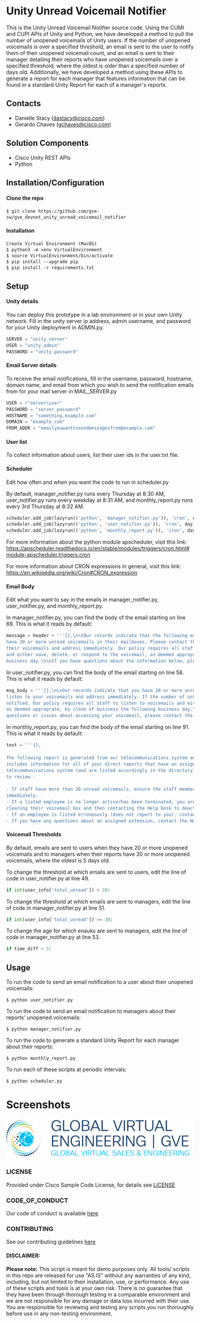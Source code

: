 # Unity Unread Voicemail Notifier
This is the Unity Unread Voicemail Notifier source code. Using the CUMI and CUPI APIs of Unity
and Python, we have developed a method to pull the number of unopened voicemails of Unity users.
If the number of unopened voicemails is over a specified threshold, an email is sent to the
user to notify them of their unopened voicemail count, and an email is sent to their manager detailing
their reports who have unopened voicemails over a specified threshold, where the oldest is older than 
a specified number of days old.
Additionally, we have developed a method using these APIs to generate a report for each manager
that features information that can be found in a standard Unity Report for each of a manager's 
reports.

## Contacts
* Danielle Stacy (dastacy@cisco.com)
* Gerardo Chaves (gchaves@cisco.com)


## Solution Components
* Cisco Unity REST APIs
* Python


## Installation/Configuration

#### Clone the repo
```
$ git clone https://github.com/gve-sw/gve_devnet_unity_unread_voicemail_notifier
```

#### Installation
```
Create Virtual Environment (MacOS)
$ python3 -m venv VirtualEnvironment
$ source VirtualEnvironment/bin/activate
$ pip install --upgrade pip
$ pip install -r requirements.txt
```


## Setup

#### Unity details

You can deploy this prototype in a lab environment or in your own Unity network.
Fill in the unity server ip address, admin username, and password for your Unity
deployment in ADMIN.py.
```python
SERVER = "unity_server"
USER = "unity_admin"
PASSWORD = "unity password"
```

#### Email Server details
To receive the email notifications, fill in the username, password, hostname, domain name, and email from which you 
wish to send the notification emails from for your mail 
server in MAIL_SERVER.py
```python
USER = r"server\user"
PASSWORD = "server_password"
HOSTNAME = "something.example.com"
DOMAIN = "example.com"
FROM_ADDR = "emailyouwanttosendmessagesfrom@example.com"
```

#### User list
To collect information about users, list their user ids in the user.txt file.

#### Scheduler
Edit how often and when you want the code to run in scheduler.py

By default, manager_notifier.py runs every Thursday at 8:30 AM,
user_notifier.py runs every weekday at 8:31 AM, and monthly_report.py 
runs every 3rd Thursday at 8:32 AM.
```python
scheduler.add_job(lazyrun(('python', 'manager_notifier.py')), 'cron', day_of_week='thu', hour=8, minute=30)
scheduler.add_job(lazyrun(('python', 'user_notifier.py')), 'cron', day_of_week='mon-fri', hour=8, minute=31)
scheduler.add_job(lazyrun(('python', 'monthly_report.py')), 'cron', day='3rd thu', hour=8, minute=32)
```

For more information about the python module apscheduler, visit this link:
https://apscheduler.readthedocs.io/en/stable/modules/triggers/cron.html#module-apscheduler.triggers.cron

For more information about CRON expressions in general, visit this link:
https://en.wikipedia.org/wiki/Cron#CRON_expression

#### Email Body
Edit what you want to say in the emails in manager_notifier.py,
user_notifier.py, and monthly_report.py.

In manager_notifier.py, you can find the body of the email 
starting on line 69. This is what it reads by default:
```python
message = header + '''{},\n\nOur records indicate that the following employees
have 30 or more unread voicemails in their mailboxes. Please contact these employees to ensure they listen to
their voicemails and address immediately. Our policy requires all staff to listen to voicemails
and either save, delete, or respond to the voicemail, as deemed appropriate, by close of business the following
business day.\n\nIf you have questions about the information below, please contact the Help Desk.\n\n'''.format(manager_dict['first_name'])
```

In user_notifier.py, you can find the body of the email starting 
on line 58. This is what it reads by default:
```python
msg_body = '''{},\n\nOur records indicate that you have 20 or more unread voicemails in your mailbox assigned to extension {}. Please
listen to your voicemails and address immediately. If the number of unread voicemails continues to increase, your manager will be
notified. Our policy requires all staff to listen to voicemails and either save, delete, or respond to the voicemail,
as deemed approprate, by close of business the following business day.\n\n If you believe this message was sent in error, and/or have
questions or issues about accessing your voicemail, please contact the Help Desk.\n\n'''.format(user_info['first_name'], user_info['extension'])
```

In monthly_report.py, you can find the body of the email 
starting on line 91. This is what it reads by default:
```python
text = '''{},

The following report is generated from our telecommunications system and
includes information for all of your direct reports that have an assigned extension in our
telecommunications system (and are listed accordingly in the directory).  Please take a moment
to review -

- If staff have more than 20 unread voicemails, ensure the staff member addresses
immediately.
- If a listed employee is no longer active/has been terminated, you are responsible for
clearing their voicemail box and then contacting the Help Desk to deactivate the extension.
- If an employee is listed erroneously (does not report to you), contact the Help Desk.
- If you have any questions about an assigned extension, contact the Help Desk.\n\n'''.format(manager_info_dict['first_name'])
```

#### Voicemail Thresholds
By default, emails are sent to users when they have 20 or more unopened voicemails and to managers when their 
reports have 30 or more unopened voicemails, where the oldest is 5 days old. 

To change the threshold at which emails are sent to users, edit the line of code in user_notifier.py at line 49.
```python
if int(user_info['total_unread']) > 20:
```

To change the threshold at which emails are sent to managers, 
edit the line of code in manager_notifier.py at line 51.
```python
if int(user_info['total_unread']) >= 30:
```

To change the age for which enauks are sent to managers, edit the line of code 
in manager_notifier.py at line 53.
```python
if time_diff > 5:
```


## Usage
To run the code to send an email notification to a user about their unopened
voicemails:
```
$ python user_notifier.py
```

To run the code to send an email notification to managers about their 
reports' unopened voicemails:
```
$ python manager_notifier.py
```

To run the code to generate a standard Unity Report for each manager
about their reports:
```
$ python monthly_report.py
```

To run each of these scripts at periodic intervals:
```
$ python scheduler.py
```


# Screenshots

![/IMAGES/0image.png](/IMAGES/0image.png)

### LICENSE

Provided under Cisco Sample Code License, for details see [LICENSE](LICENSE.md)

### CODE_OF_CONDUCT

Our code of conduct is available [here](CODE_OF_CONDUCT.md)

### CONTRIBUTING

See our contributing guidelines [here](CONTRIBUTING.md)

#### DISCLAIMER:
<b>Please note:</b> This script is meant for demo purposes only. All tools/ scripts in this repo are released for use "AS IS" without any warranties of any kind, including, but not limited to their installation, use, or performance. Any use of these scripts and tools is at your own risk. There is no guarantee that they have been through thorough testing in a comparable environment and we are not responsible for any damage or data loss incurred with their use.
You are responsible for reviewing and testing any scripts you run thoroughly before use in any non-testing environment.

